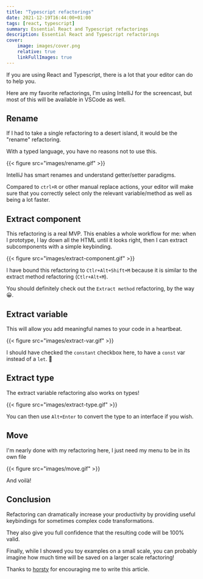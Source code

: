 ```yaml
---
title: "Typescript refactorings"
date: 2021-12-19T16:44:00+01:00 
tags: [react, typescript]
summary: Essential React and Typescript refactorings 
description: Essential React and Typescript refactorings 
cover:
    image: images/cover.png
    relative: true
    linkFullImages: true
---
```


If you are using React and Typescript, there is a lot that your editor can do to help you.

Here are my favorite refactorings, I'm using IntelliJ for the screencast, but most of this
will be available in VSCode as well.

## Rename

If I had to take a single refactoring to a desert island, it would be the "rename" refactoring.

With a typed language, you have no reasons not to use this.

{{< figure src="images/rename.gif" >}}

IntelliJ has smart renames and understand getter/setter paradigms.

Compared to `ctrl+R` or other manual replace actions, your editor will make sure that you correctly select
only the relevant variable/method as well as being a lot faster.

## Extract component

This refactoring is a real MVP. This enables a whole workflow for me: when I prototype, I lay down all the HTML
until it looks right, then I can extract subcomponents with a simple keybinding.

{{< figure src="images/extract-component.gif" >}}

I have bound this refactoring to `Ctlr+Alt+Shift+M` because it is similar to the extract method refactoring (`Ctlr+Alt+M`).

You should definitely check out the `Extract method` refactoring, by the way 😀.

## Extract variable

This will allow you add meaningful names to your code in a heartbeat. 

{{< figure src="images/extract-var.gif" >}}

I should have checked the `constant` checkbox here, to have a `const` var instead of a `let`. 🤦‍

## Extract type

The extract variable refactoring also works on types!

{{< figure src="images/extract-type.gif" >}}

You can then use `Alt+Enter` to convert the type to an interface if you wish.

## Move

I'm nearly done with my refactoring here, I just need my menu to be in its own file

{{< figure src="images/move.gif" >}}

And voilà!

## Conclusion

Refactoring can dramatically increase your productivity by providing useful keybindings for sometimes complex code 
transformations.

They also give you full confidence that the resulting code will be 100% valid.

Finally, while I showed you toy examples on a small scale, you can probably imagine how much time will
be saved on a larger scale refactoring!

Thanks to [horsty](https://horsty.fr/) for encouraging me to write this article.
